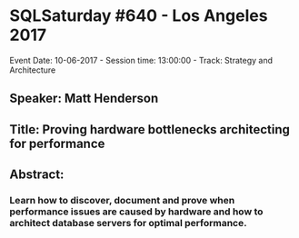 # SQLSaturday #640 - Los Angeles 2017
Event Date: 10-06-2017 - Session time: 13:00:00 - Track: Strategy and Architecture
## Speaker: Matt Henderson
## Title: Proving hardware bottlenecks  architecting for performance
## Abstract:
### Learn how to discover, document and prove when performance issues are caused by hardware and how to architect database servers for optimal performance.
